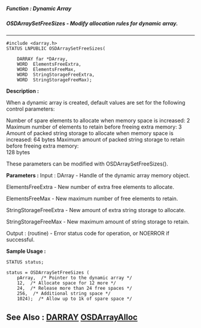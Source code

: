 ##### Function : Dynamic Array
##### OSDArraySetFreeSizes - Modify allocation rules for dynamic array.
---
```
#include <darray.h>
STATUS LNPUBLIC OSDArraySetFreeSizes(

	DARRAY far *DArray,
	WORD  ElementsFreeExtra,
	WORD  ElementsFreeMax,
	WORD  StringStorageFreeExtra,
	WORD  StringStorageFreeMax);
```
**Description :**

When a dynamic array is created, default values are set for the following 
control parameters:

Number of spare elements to allocate when memory space is increased:  2
Maximum number of elements to retain before freeing extra memory:  3
Amount of packed string storage to allocate when memory space is increased:  64 
bytes
Maximum amount of packed string storage to retain before freeing extra memory:  
128 bytes

These parameters can be modified with OSDArraySetFreeSizes().

**Parameters :**
Input :
DArray  -  Handle of the dynamic array memory object.

ElementsFreeExtra  -  New number of extra free elements to allocate.

ElementsFreeMax  -  New maximum number of free elements to retain.

StringStorageFreeExtra  -  New amount of extra string storage to allocate.

StringStorageFreeMax  -  New maximum amount of string storage to retain.

Output :
(routine)  -  Error status code for operation, or NOERROR if successful.



**Sample Usage :**
```
STATUS status;

status = OSDArraySetFreeSizes (
	pArray,  /* Pointer to the dynamic array */
	12,  /* Allocate space for 12 more */
	24,  /* Release more than 24 free spaces */
	256,  /* Additional string space */
	1024);  /* Allow up to 1k of spare space */
```
**See Also :**
[DARRAY](/reference/Data/DARRAY)
[OSDArrayAlloc](/reference/Func/OSDArrayAlloc)
---
